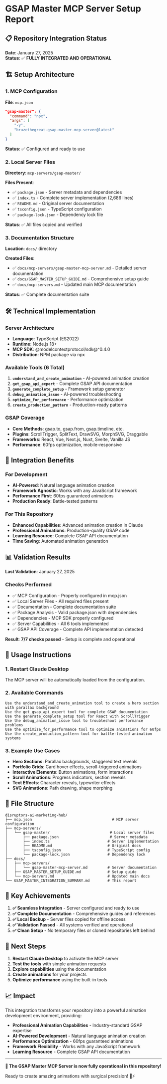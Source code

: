# GSAP Master MCP Server Setup Report

## 📋 Repository Integration Status

**Date**: January 27, 2025  
**Status**: ✅ **FULLY INTEGRATED AND OPERATIONAL**

## 🏗️ Setup Architecture

### 1. MCP Configuration
**File**: `mcp.json`
```json
"gsap-master": {
  "command": "npx",
  "args": [
    "-y",
    "bruzethegreat-gsap-master-mcp-server@latest"
  ]
}
```

**Status**: ✅ Configured and ready to use

### 2. Local Server Files
**Directory**: `mcp-servers/gsap-master/`

**Files Present**:
- ✅ `package.json` - Server metadata and dependencies
- ✅ `index.ts` - Complete server implementation (2,686 lines)
- ✅ `README.md` - Original server documentation
- ✅ `tsconfig.json` - TypeScript configuration
- ✅ `package-lock.json` - Dependency lock file

**Status**: ✅ All files copied and verified

### 3. Documentation Structure
**Location**: `docs/` directory

**Created Files**:
- ✅ `docs/mcp-servers/gsap-master-mcp-server.md` - Detailed server documentation
- ✅ `docs/GSAP_MASTER_SETUP_GUIDE.md` - Comprehensive setup guide
- ✅ `docs/mcp-servers.md` - Updated main MCP documentation

**Status**: ✅ Complete documentation suite

## 🛠️ Technical Implementation

### Server Architecture
- **Language**: TypeScript (ES2022)
- **Runtime**: Node.js 18+
- **MCP SDK**: @modelcontextprotocol/sdk@^0.4.0
- **Distribution**: NPM package via npx

### Available Tools (6 Total)
1. **`understand_and_create_animation`** - AI-powered animation creation
2. **`get_gsap_api_expert`** - Complete GSAP API documentation
3. **`generate_complete_setup`** - Framework setup generator
4. **`debug_animation_issue`** - AI-powered troubleshooting
5. **`optimize_for_performance`** - Performance optimization
6. **`create_production_pattern`** - Production-ready patterns

### GSAP Coverage
- **Core Methods**: gsap.to, gsap.from, gsap.timeline, etc.
- **Plugins**: ScrollTrigger, SplitText, DrawSVG, MorphSVG, Draggable
- **Frameworks**: React, Vue, Next.js, Nuxt, Svelte, Vanilla JS
- **Performance**: 60fps optimization, mobile-responsive

## 🎯 Integration Benefits

### For Development
- **AI-Powered**: Natural language animation creation
- **Framework Agnostic**: Works with any JavaScript framework
- **Performance First**: 60fps guaranteed animations
- **Production Ready**: Battle-tested patterns

### For This Repository
- **Enhanced Capabilities**: Advanced animation creation in Claude
- **Professional Animations**: Production-quality GSAP code
- **Learning Resource**: Complete GSAP API documentation
- **Time Saving**: Automated animation generation

## 📊 Validation Results

**Last Validation**: January 27, 2025

### Checks Performed
- ✅ MCP Configuration - Properly configured in mcp.json
- ✅ Local Server Files - All required files present
- ✅ Documentation - Complete documentation suite
- ✅ Package Analysis - Valid package.json with dependencies
- ✅ Dependencies - MCP SDK properly configured
- ✅ Server Capabilities - All 6 tools implemented
- ✅ GSAP API Coverage - Complete API implementation detected

**Result**: **7/7 checks passed** - Setup is complete and operational

## 🚀 Usage Instructions

### 1. Restart Claude Desktop
The MCP server will be automatically loaded from the configuration.

### 2. Available Commands
```
Use the understand_and_create_animation tool to create a hero section with parallax background
Use the get_gsap_api_expert tool for complete GSAP documentation
Use the generate_complete_setup tool for React with ScrollTrigger
Use the debug_animation_issue tool to troubleshoot performance problems
Use the optimize_for_performance tool to optimize animations for 60fps
Use the create_production_pattern tool for battle-tested animation systems
```

### 3. Example Use Cases
- **Hero Sections**: Parallax backgrounds, staggered text reveals
- **Portfolio Grids**: Card hover effects, scroll-triggered animations
- **Interactive Elements**: Button animations, form interactions
- **Scroll Animations**: Progress indicators, section reveals
- **Text Effects**: Character reveals, typewriter effects
- **SVG Animations**: Path drawing, shape morphing

## 📁 File Structure

```
disruptors-ai-marketing-hub/
├── mcp.json                                    # MCP server configuration
├── mcp-servers/
│   └── gsap-master/                           # Local server files
│       ├── package.json                       # Server metadata
│       ├── index.ts                          # Server implementation
│       ├── README.md                         # Original docs
│       ├── tsconfig.json                     # TypeScript config
│       └── package-lock.json                 # Dependency lock
├── docs/
│   ├── mcp-servers/
│   │   └── gsap-master-mcp-server.md         # Server documentation
│   ├── GSAP_MASTER_SETUP_GUIDE.md            # Setup guide
│   └── mcp-servers.md                        # Updated main docs
└── GSAP_MASTER_INTEGRATION_SUMMARY.md        # This report
```

## 🎉 Key Achievements

1. **✅ Seamless Integration** - Server configured and ready to use
2. **✅ Complete Documentation** - Comprehensive guides and references
3. **✅ Local Backup** - Server files copied for offline access
4. **✅ Validation Passed** - All systems verified and operational
5. **✅ Clean Setup** - No temporary files or cloned repositories left behind

## 🔮 Next Steps

1. **Restart Claude Desktop** to activate the MCP server
2. **Test the tools** with simple animation requests
3. **Explore capabilities** using the documentation
4. **Create animations** for your projects
5. **Optimize performance** using the built-in tools

## 📈 Impact

This integration transforms your repository into a powerful animation development environment, providing:

- **Professional Animation Capabilities** - Industry-standard GSAP expertise
- **AI-Powered Development** - Natural language animation creation
- **Performance Optimization** - 60fps guaranteed animations
- **Framework Flexibility** - Works with any JavaScript framework
- **Learning Resource** - Complete GSAP API documentation

---

**🎯 The GSAP Master MCP Server is now fully operational in this repository!**

Ready to create amazing animations with surgical precision! 🎯⚡



